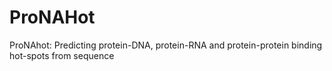 # ProNAHot
ProNAhot: Predicting protein-DNA, protein-RNA and protein-protein binding hot-spots from sequence
